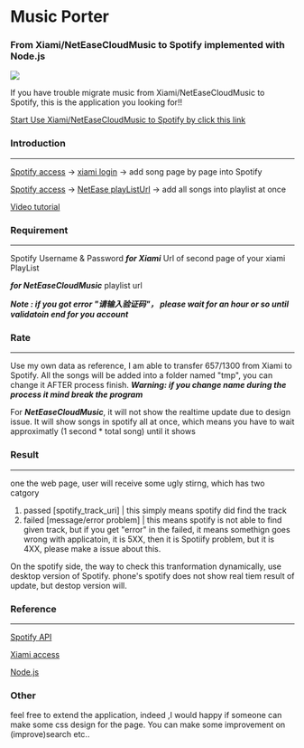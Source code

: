 # Music Porter

### From Xiami/NetEaseCloudMusic to Spotify implemented with Node.js

![](https://upload-images.jianshu.io/upload_images/4457561-ef588ad60e2dae00.png)

If you have trouble migrate music from Xiami/NetEaseCloudMusic to Spotify,
this is the application you looking for!!

[Start Use Xiami/NetEaseCloudMusic to Spotify by click this link](https://still-brushlands-47642.herokuapp.com/)

### Introduction

---

[Spotify access](https://developer.spotify.com/web-api/authorization-guide/) -> [xiami login](http://www.xiami.com/) -> add song page by page into Spotify

[Spotify access](https://developer.spotify.com/web-api/authorization-guide/) -> [NetEase playListUrl]() -> add all songs into playlist at once

[Video tutorial](https://youtu.be/gtFL4aW6IWc)

### Requirement

---

Spotify Username & Password
**_for Xiami_**
Url of second page of your xiami PlayList

**_for NetEaseCloudMusic_**
playlist url

**_Note : if you got error "请输入验证码"， please wait for an hour or so until validatoin end for you account_**

### Rate

---

Use my own data as reference, I am able to transfer 657/1300 from Xiami to Spotify.
All the songs will be added into a folder named "tmp", you can change it AFTER process finish.
**_Warning: if you change name during the process it mind break the program_**

For **_NetEaseCloudMusic_**, it will not show the realtime update due to design issue.
It will show songs in spotify all at once, which means you have to wait approximatly (1 second \* total song) until it shows

### Result

---

one the web page, user will receive some ugly stirng, which has two catgory

1. passed [spotify_track_uri] | this simply means spotify did find the track
2. failed [message/error problem] | this means spotify is not able to find given track, but if you get "error" in the failed, it means somethign goes wrong with applicatoin, it is 5XX, then it is Spotiify problem, but it is 4XX, please make a issue about this.

On the spotify side, the way to check this tranformation dynamically, use desktop version of Spotify. phone's spotify does not show real tiem result of update, but destop version will.

### Reference

---

[Spotify API](https://developer.spotify.com/web-api/)

[Xiami access](https://github.com/ovo4096/node-xiami-api/blob/master/src/crawler.js)

[Node.js](https://nodejs.org/en/)

### Other

feel free to extend the application, indeed ,I would happy if someone can make some css design for the page.
You can make some improvement on (improve)search etc..
